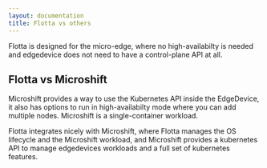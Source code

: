 ```yaml
---
layout: documentation
title: Flotta vs others
---
```


Flotta is designed for the micro-edge, where no high-availabilty is needed and
edgedevice does not need to have a control-plane API at all.

## Flotta vs Microshift

Microshift provides a way to use the Kubernetes API inside the EdgeDevice, it
also has options to run in high-availabilty mode where you can add multiple
nodes. Microshift is a single-container workload.

Flotta integrates nicely with Microshift, where Flotta manages the OS lifecycle
and the Microshift workload, and Microshift provides a kubernetes API to manage
edgedevices workloads and a full set of kubernetes features.
